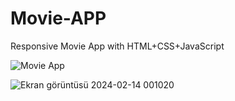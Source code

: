 # Movie-APP
Responsive Movie App with HTML+CSS+JavaScript

![Movie App](https://github.com/MertOzturk06/Movie-APP/assets/158810197/921da356-6f3c-461c-a6a3-0cf74c63191a)

![Ekran görüntüsü 2024-02-14 001020](https://github.com/MertOzturk06/Movie-APP/assets/158810197/fd7db1be-15c6-46e6-ab16-7f9c349df476)
